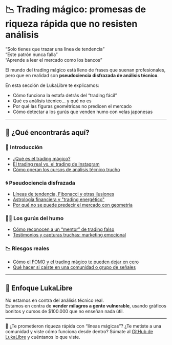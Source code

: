 # 📉 Trading mágico: promesas de riqueza rápida que no resisten análisis

“Solo tienes que trazar una línea de tendencia”  
“Este patrón nunca falla”  
“Aprende a leer el mercado como los bancos”

El mundo del trading mágico está lleno de frases que suenan profesionales, pero que en realidad son **pseudociencia disfrazada de análisis técnico**.

En esta sección de LukaLibre te explicamos:

- Cómo funciona la estafa detrás del “trading fácil”
- Qué es análisis técnico… y qué no es
- Por qué las figuras geométricas no predicen el mercado
- Cómo detectar a los gurús que venden humo con velas japonesas

---

## 🧠 ¿Qué encontrarás aquí?

### 🧙 Introducción

- [¿Qué es el trading mágico?](que-es-el-trading-magico.md)
- [El trading real vs. el trading de Instagram](trading-real-vs-instagram.md)
- [Cómo operan los cursos de análisis técnico trucho](cursos-falsos.md)

### 🌀 Pseudociencia disfrazada

- [Líneas de tendencia, Fibonacci y otras ilusiones](ilusiones-graficas.md)
- [Astrología financiera y "trading energético"](trading-esoterico.md)
- [Por qué no se puede predecir el mercado con geometría](geometria-financiera.md)

### 👨‍🏫 Los gurús del humo

- [Cómo reconocen a un “mentor” de trading falso](mentor-de-trading.md)
- [Testimonios y capturas truchas: marketing emocional](testimonios-falsos.md)

### 📉 Riesgos reales

- [Cómo el FOMO y el trading mágico te pueden dejar en cero](fomo-trading.md)
- [Qué hacer si caíste en una comunidad o grupo de señales](salir-de-una-estafa.md)

---

## 🧭 Enfoque LukaLibre

No estamos en contra del análisis técnico real.  
Estamos en contra de **vender milagros a gente vulnerable**, usando gráficos bonitos y cursos de $100.000 que no enseñan nada útil.

---

📌 ¿Te prometieron riqueza rápida con “líneas mágicas”? ¿Te metiste a una comunidad y viste cómo funciona desde dentro? Súmate al [GitHub de LukaLibre](https://github.com/tuusuario/lukalibre) y cuéntanos lo que viste.

